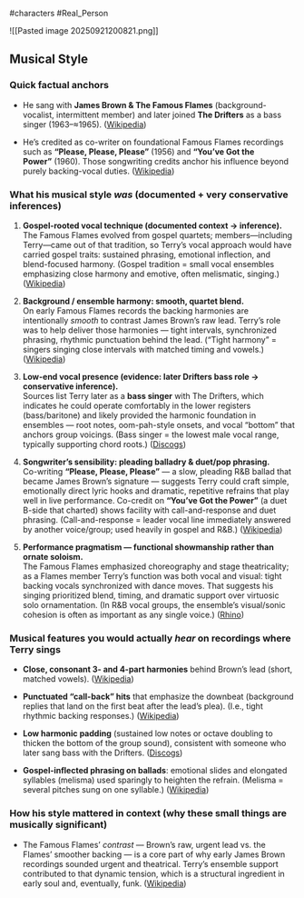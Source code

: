 #characters #Real_Person 

![[Pasted image 20250921200821.png]]



## Musical Style

### Quick factual anchors

- He sang with **James Brown & The Famous Flames** (background-vocalist, intermittent member) and later joined **The Drifters** as a bass singer (1963–≈1965). ([Wikipedia](https://en.wikipedia.org/wiki/The_Famous_Flames?utm_source=chatgpt.com "The Famous Flames"))
    
- He’s credited as co-writer on foundational Famous Flames recordings such as **“Please, Please, Please”** (1956) and **“You’ve Got the Power”** (1960). Those songwriting credits anchor his influence beyond purely backing-vocal duties. ([Wikipedia](https://en.wikipedia.org/wiki/Please%2C_Please%2C_Please_%28James_Brown_song%29?utm_source=chatgpt.com "Please, Please, Please (James Brown song)"))
    

### What his musical style _was_ (documented + very conservative inferences)

1. **Gospel-rooted vocal technique (documented context → inference).**  
    The Famous Flames evolved from gospel quartets; members—including Terry—came out of that tradition, so Terry’s vocal approach would have carried gospel traits: sustained phrasing, emotional inflection, and blend-focused harmony. (Gospel tradition = small vocal ensembles emphasizing close harmony and emotive, often melismatic, singing.) ([Wikipedia](https://en.wikipedia.org/wiki/The_Famous_Flames?utm_source=chatgpt.com "The Famous Flames"))
    
2. **Background / ensemble harmony: smooth, quartet blend.**  
    On early Famous Flames records the backing harmonies are intentionally _smooth_ to contrast James Brown’s raw lead. Terry’s role was to help deliver those harmonies — tight intervals, synchronized phrasing, rhythmic punctuation behind the lead. (“Tight harmony” = singers singing close intervals with matched timing and vowels.) ([Wikipedia](https://en.wikipedia.org/wiki/The_Famous_Flames?utm_source=chatgpt.com "The Famous Flames"))
    
3. **Low-end vocal presence (evidence: later Drifters bass role → conservative inference).**  
    Sources list Terry later as a **bass singer** with The Drifters, which indicates he could operate comfortably in the lower registers (bass/baritone) and likely provided the harmonic foundation in ensembles — root notes, oom-pah-style onsets, and vocal “bottom” that anchors group voicings. (Bass singer = the lowest male vocal range, typically supporting chord roots.) ([Discogs](https://www.discogs.com/artist/446676-Johnny-Terry?srsltid=AfmBOopOI-FheAVklYn2gLCBLMEtloUl4_az4BSrvIorbgs5pe67ZmTu&utm_source=chatgpt.com "Johnny Terry Discography: Vinyl, CDs, & More"))
    
4. **Songwriter’s sensibility: pleading balladry & duet/pop phrasing.**  
    Co-writing **“Please, Please, Please”** — a slow, pleading R&B ballad that became James Brown’s signature — suggests Terry could craft simple, emotionally direct lyric hooks and dramatic, repetitive refrains that play well in live performance. Co-credit on **“You’ve Got the Power”** (a duet B-side that charted) shows facility with call-and-response and duet phrasing. (Call-and-response = leader vocal line immediately answered by another voice/group; used heavily in gospel and R&B.) ([Wikipedia](https://en.wikipedia.org/wiki/Please%2C_Please%2C_Please_%28James_Brown_song%29?utm_source=chatgpt.com "Please, Please, Please (James Brown song)"))
    
5. **Performance pragmatism — functional showmanship rather than ornate soloism.**  
    The Famous Flames emphasized choreography and stage theatricality; as a Flames member Terry’s function was both vocal and visual: tight backing vocals synchronized with dance moves. That suggests his singing prioritized blend, timing, and dramatic support over virtuosic solo ornamentation. (In R&B vocal groups, the ensemble’s visual/sonic cohesion is often as important as any single voice.) ([Rhino](https://www.rhino.com/article/the-famous-flames?utm_source=chatgpt.com "The Famous Flames | Rhino"))
    

### Musical features you would actually _hear_ on recordings where Terry sings

- **Close, consonant 3- and 4-part harmonies** behind Brown’s lead (short, matched vowels). ([Wikipedia](https://en.wikipedia.org/wiki/Please%2C_Please%2C_Please_%28James_Brown_song%29?utm_source=chatgpt.com "Please, Please, Please (James Brown song)"))
    
- **Punctuated “call-back” hits** that emphasize the downbeat (background replies that land on the first beat after the lead’s plea). (I.e., tight rhythmic backing responses.) ([Wikipedia](https://en.wikipedia.org/wiki/Please%2C_Please%2C_Please_%28James_Brown_song%29?utm_source=chatgpt.com "Please, Please, Please (James Brown song)"))
    
- **Low harmonic padding** (sustained low notes or octave doubling to thicken the bottom of the group sound), consistent with someone who later sang bass with the Drifters. ([Discogs](https://www.discogs.com/artist/446676-Johnny-Terry?srsltid=AfmBOopOI-FheAVklYn2gLCBLMEtloUl4_az4BSrvIorbgs5pe67ZmTu&utm_source=chatgpt.com "Johnny Terry Discography: Vinyl, CDs, & More"))
    
- **Gospel-inflected phrasing on ballads**: emotional slides and elongated syllables (melisma) used sparingly to heighten the refrain. (Melisma = several pitches sung on one syllable.) ([Wikipedia](https://en.wikipedia.org/wiki/The_Famous_Flames?utm_source=chatgpt.com "The Famous Flames"))
    

### How his style mattered in context (why these small things are musically significant)

- The Famous Flames’ _contrast_ — Brown’s raw, urgent lead vs. the Flames’ smoother backing — is a core part of why early James Brown recordings sounded urgent and theatrical. Terry’s ensemble support contributed to that dynamic tension, which is a structural ingredient in early soul and, eventually, funk. ([Wikipedia](https://en.wikipedia.org/wiki/The_Famous_Flames?utm_source=chatgpt.com "The Famous Flames"))
    

